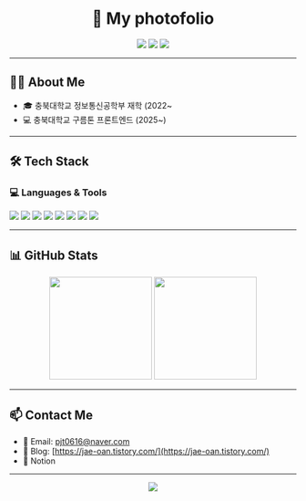 <h1 align="center">👋 My photofolio</h1>

<p align="center">
  <img src="https://img.shields.io/badge/Frontend%20Dev-React%20%7C%20JavaScript%20%7C%20HTML%20%7C%20CSS-blue?style=flat-square" />
  <img src="https://img.shields.io/badge/Student-%EC%B6%A9%EB%B6%81%EB%8C%80%20CE-orange?style=flat-square" />
  <img src="https://img.shields.io/badge/Currently_Learning-React%2C%20C%2C%20AWS-yellowgreen?style=flat-square" />
</p>

---

## 🙋‍♂️ About Me

- 🎓 충북대학교 정보통신공학부 재학 (2022~
- 💻 충북대학교 구름톤 프론트엔드 (2025~)


---

## 🛠️ Tech Stack

### 💻 Languages & Tools
<p>
  <img src="https://img.shields.io/badge/JavaScript-F7DF1E?style=flat&logo=javascript&logoColor=black"/>
  <img src="https://img.shields.io/badge/React-61DAFB?style=flat&logo=react&logoColor=black"/>
  <img src="https://img.shields.io/badge/C-A8B9CC?style=flat&logo=c&logoColor=white"/>
  <img src="https://img.shields.io/badge/HTML-E34F26?style=flat&logo=html5&logoColor=white"/>
  <img src="https://img.shields.io/badge/CSS-1572B6?style=flat&logo=css3&logoColor=white"/>
  <img src="https://img.shields.io/badge/Vite-646CFF?style=flat&logo=vite&logoColor=white"/>
  <img src="https://img.shields.io/badge/Git-F05032?style=flat&logo=git&logoColor=white"/>
  <img src="https://img.shields.io/badge/GitHub-181717?style=flat&logo=github&logoColor=white"/>
</p>

---


## 📊 GitHub Stats

<p align="center">
  <img src="https://github-readme-stats.vercel.app/api?username=Jaeoan&show_icons=true&theme=tokyonight" height="180px"/>
  <img src="https://github-readme-stats.vercel.app/api/top-langs/?username=Jaeoan&layout=compact&theme=tokyonight" height="180px"/>
</p>

---

## 📫 Contact Me

- 📮 Email: pjt0616@naver.com
- 📝 Blog: [https://jae-oan.tistory.com/](https://jae-oan.tistory.com/)
- 🔗 Notion 

---



<p align="center">
  <img src="https://capsule-render.vercel.app/api?type=waving&color=gradient&height=100&section=footer"/>
</p>
